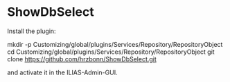 # ShowDbSelect

Install the plugin:

mkdir -p Customizing/global/plugins/Services/Repository/RepositoryObject
cd Customizing/global/plugins/Services/Repository/RepositoryObject
git clone https://github.com/hrzbonn/ShowDbSelect.git

and activate it in the ILIAS-Admin-GUI.
